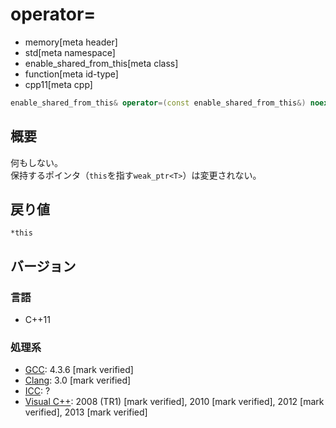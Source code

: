 # operator=
* memory[meta header]
* std[meta namespace]
* enable_shared_from_this[meta class]
* function[meta id-type]
* cpp11[meta cpp]

```cpp
enable_shared_from_this& operator=(const enable_shared_from_this&) noexcept;
```

## 概要
何もしない。  
保持するポインタ（`this`を指す`weak_ptr<T>`）は変更されない。


## 戻り値
`*this`


## バージョン
### 言語
- C++11

### 処理系
- [GCC](/implementation.md#gcc): 4.3.6 [mark verified]
- [Clang](/implementation.md#clang): 3.0 [mark verified]
- [ICC](/implementation.md#icc): ?
- [Visual C++](/implementation.md#visual_cpp): 2008 (TR1) [mark verified], 2010 [mark verified], 2012 [mark verified], 2013 [mark verified]
